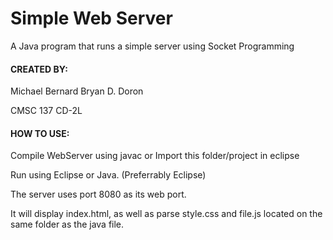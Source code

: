Simple Web Server
==============

A Java program that runs a simple server using Socket Programming

#### CREATED BY:

Michael Bernard Bryan D. Doron

CMSC 137 CD-2L

#### HOW TO USE:

Compile WebServer using javac or Import this folder/project in eclipse

Run using Eclipse or Java. (Preferrably Eclipse)


The server uses port 8080 as its web port.

It will display index.html, as well as parse style.css and file.js located on the same folder as the java file.

